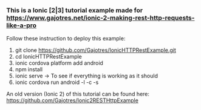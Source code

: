 ### This is a Ionic [2|3] tutorial example made for https://www.gajotres.net/ionic-2-making-rest-http-requests-like-a-pro

Follow these instruction to deploy this example:

1. git clone https://github.com/Gajotres/IonicHTTPRestExample.git
2. cd IonicHTTPRestExample
3. ionic cordova platform add android
4. npm install
5. ionic serve -> To see if everything is working as it should
6. ionic cordova run android -l -c -s

An old version (Ionic 2) of this tutorial can be found here: https://github.com/Gajotres/Ionic2RESTHttpExample
